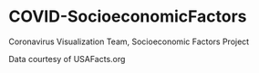 # COVID-SocioeconomicFactors

Coronavirus Visualization Team, Socioeconomic Factors Project

Data courtesy of USAFacts.org
